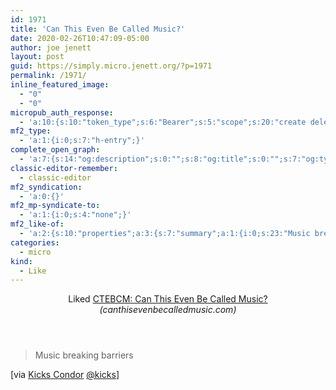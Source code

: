 ```yaml
---
id: 1971
title: 'Can This Even Be Called Music?'
date: 2020-02-26T10:47:09-05:00
author: joe jenett
layout: post
guid: https://simply.micro.jenett.org/?p=1971
permalink: /1971/
inline_featured_image:
  - "0"
  - "0"
micropub_auth_response:
  - 'a:10:{s:10:"token_type";s:6:"Bearer";s:5:"scope";s:20:"create delete update";s:2:"me";s:32:"https://simply.micro.jenett.org/";s:9:"issued_by";s:59:"https://simply.micro.jenett.org/wp-json/indieauth/1.0/token";s:9:"client_id";s:20:"https://omnibear.com";s:11:"client_name";s:8:"Omnibear";s:11:"client_icon";s:29:"https://omnibear.com/logo.svg";s:9:"issued_at";i:1581722249;s:4:"user";i:1;s:13:"last_accessed";i:1582731638;}'
mf2_type:
  - 'a:1:{i:0;s:7:"h-entry";}'
complete_open_graph:
  - 'a:7:{s:14:"og:description";s:0:"";s:8:"og:title";s:0:"";s:7:"og:type";s:0:"";s:12:"twitter:card";s:7:"summary";s:15:"twitter:creator";s:0:"";s:19:"twitter:description";s:0:"";s:8:"og:image";s:0:"";}'
classic-editor-remember:
  - classic-editor
mf2_syndication:
  - 'a:0:{}'
mf2_mp-syndicate-to:
  - 'a:1:{i:0;s:4:"none";}'
mf2_like-of:
  - 'a:2:{s:10:"properties";a:3:{s:7:"summary";a:1:{i:0;s:23:"Music breaking barriers";}s:4:"name";a:1:{i:0;s:38:"CTEBCM: Can This Even Be Called Music?";}s:3:"url";a:1:{i:0;s:37:"https://canthisevenbecalledmusic.com/";}}s:4:"type";s:4:"cite";}'
categories:
  - micro
kind:
  - Like
---
```

<div class="entry-reaction"><section class="response u-like-of h-cite"><header><span class="kind-display-text">Liked</span> <a href="https://canthisevenbecalledmusic.com/" class="p-name u-url">CTEBCM: Can This Even Be Called Music?</a> <em>(<span class="p-publication">canthisevenbecalledmusic.com</span>)</em></header>
<blockquote class="e-summary">Music breaking barriers</blockquote></section></div>
<div class="entry-content e-content" itemprop="description articleBody">
<p>[via <a href="https://www.kickscondor.com/can-this-even-be-called-music/" title="">Kicks Condor</a> <a href="https://micro.blog/kicks">@kicks</a>]</p></div>